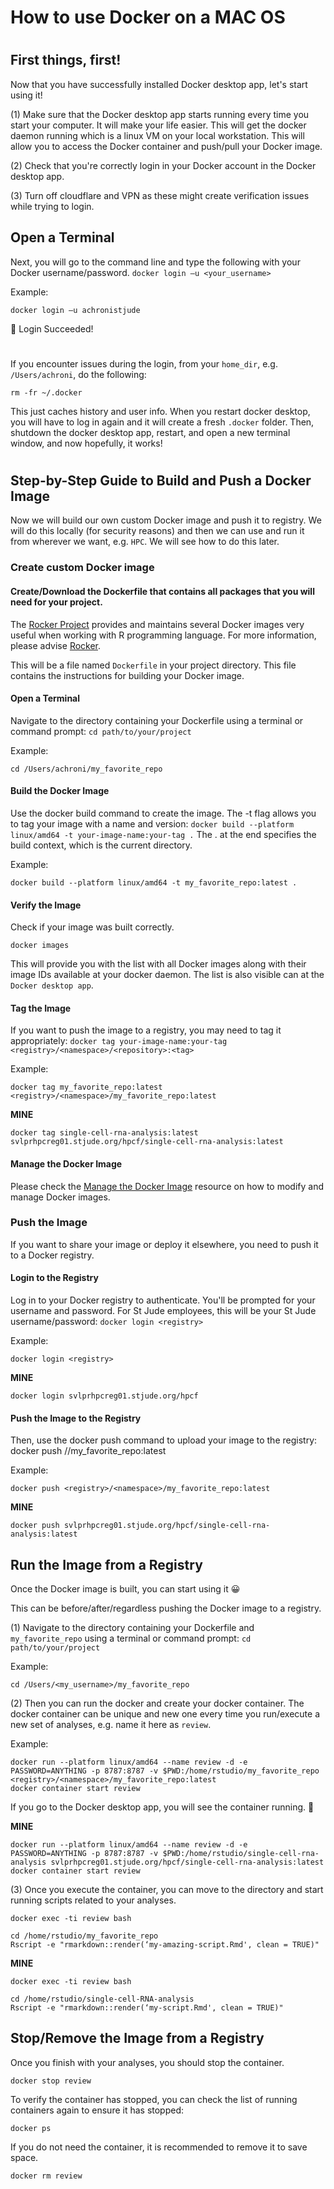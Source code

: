# ##############################################################################
# How to use Docker on a MAC OS ################################################
# ##############################################################################

## First things, first!
Now that you have successfully installed Docker desktop app, let's start using it!

(1) Make sure that the Docker desktop app starts running every time you start your computer. It will make your life easier. This will get the docker daemon running which is a linux VM on your local workstation. This will allow you to access the Docker container and push/pull your Docker image.

(2) Check that you're correctly login in your Docker account in the Docker desktop app.

(3) Turn off cloudflare and VPN as these might create verification issues while trying to login.


## Open a Terminal

Next, you will go to the command line and type the following with your Docker username/password.
`docker login –u <your_username>`

Example:
```{}
docker login –u achronistjude
```

🎉  Login Succeeded!


# ########################################################################################################################
If you encounter issues during the login, from your `home_dir`, e.g. `/Users/achroni`, do the following:
```{}
rm -fr ~/.docker
```

This just caches history and user info. When you restart docker desktop, you will have to log in again and it will create a fresh `.docker` folder. Then, shutdown the docker desktop app, restart, and open a new terminal window, and now hopefully, it works!
# ########################################################################################################################


## Step-by-Step Guide to Build and Push a Docker Image
Now we will build our own custom Docker image and push it to registry.
We will do this locally (for security reasons) and then we can use and run it from wherever we want, e.g. `HPC`. We will see how to do this later.


### Create custom Docker image

#### Create/Download the Dockerfile that contains all packages that you will need for your project. 
The [Rocker Project](https://www.rocker-project.org/) provides and maintains several Docker images very useful when working with R programming language. For more information, please advise [Rocker](https://arca-dpss.github.io/manual-open-science/rocker-chapter.html).

This will be a file named `Dockerfile` in your project directory. This file contains the instructions for building your Docker image.

#### Open a Terminal
Navigate to the directory containing your Dockerfile using a terminal or command prompt: `cd path/to/your/project`

Example:
```{}
cd /Users/achroni/my_favorite_repo
```

#### Build the Docker Image
Use the docker build command to create the image. The -t flag allows you to tag your image with a name and version: `docker build --platform linux/amd64 -t your-image-name:your-tag .` The . at the end specifies the build context, which is the current directory.

Example:
```{}
docker build --platform linux/amd64 -t my_favorite_repo:latest .
```

#### Verify the Image
Check if your image was built correctly.

```{}
docker images
```

This will provide you with the list with all Docker images along with their image IDs available at your docker daemon. The list is also visible can at the `Docker desktop app`.


#### Tag the Image
If you want to push the image to a registry, you may need to tag it appropriately: `docker tag your-image-name:your-tag <registry>/<namespace>/<repository>:<tag>`

Example:
```{}
docker tag my_favorite_repo:latest <registry>/<namespace>/my_favorite_repo:latest
```

**MINE**
```{}
docker tag single-cell-rna-analysis:latest svlprhpcreg01.stjude.org/hpcf/single-cell-rna-analysis:latest
```

#### Manage the Docker Image
Please check the [Manage the Docker Image](https://jhudatascience.org/Adv_Reproducibility_in_Cancer_Informatics/modifying-a-docker-image.html) resource on how to modify and manage Docker images.


### Push the Image 
If you want to share your image or deploy it elsewhere, you need to push it to a Docker registry.

#### Login to the Registry
Log in to your Docker registry to authenticate. You'll be prompted for your username and password. For St Jude employees, this will be your St Jude username/password: `docker login <registry>`

Example:
```{}
docker login <registry>
```

**MINE**
```{}
docker login svlprhpcreg01.stjude.org/hpcf
```

#### Push the Image to the Registry
Then, use the docker push command to upload your image to the registry: docker push <registry>/<namespace>/my_favorite_repo:latest

Example:
```{}
docker push <registry>/<namespace>/my_favorite_repo:latest
```

**MINE**
```{}
docker push svlprhpcreg01.stjude.org/hpcf/single-cell-rna-analysis:latest
```

## Run the Image from a Registry
Once the Docker image is built, you can start using it 😀 

This can be before/after/regardless pushing the Docker image to a registry.

(1) Navigate to the directory containing your Dockerfile and `my_favorite_repo` using a terminal or command prompt: `cd path/to/your/project`

Example:
```{}
cd /Users/<my_username>/my_favorite_repo
```

(2) Then you can run the docker and create your docker container. The docker container can be unique and new one every time you run/execute a new set of analyses, e.g. name it here as `review`. 

Example:
```{}
docker run --platform linux/amd64 --name review -d -e PASSWORD=ANYTHING -p 8787:8787 -v $PWD:/home/rstudio/my_favorite_repo <registry>/<namespace>/my_favorite_repo:latest
docker container start review
```

If you go to the Docker desktop app, you will see the container running. 🙌

**MINE**
```{}
docker run --platform linux/amd64 --name review -d -e PASSWORD=ANYTHING -p 8787:8787 -v $PWD:/home/rstudio/single-cell-rna-analysis svlprhpcreg01.stjude.org/hpcf/single-cell-rna-analysis:latest
docker container start review
```

(3) Once you execute the container, you can move to the directory and start running scripts related to your analyses.

```{}
docker exec -ti review bash

cd /home/rstudio/my_favorite_repo
Rscript -e "rmarkdown::render(‘my-amazing-script.Rmd', clean = TRUE)"
```


**MINE**
```{}
docker exec -ti review bash

cd /home/rstudio/single-cell-RNA-analysis
Rscript -e "rmarkdown::render(‘my-script.Rmd', clean = TRUE)"
```




## Stop/Remove the Image from a Registry
Once you finish with your analyses, you should stop the container.
```{}
docker stop review
```

To verify the container has stopped, you can check the list of running containers again to ensure it has stopped:
```{}
docker ps
```

If you do not need the container, it is recommended to remove it to save space. 
```{}
docker rm review
```


